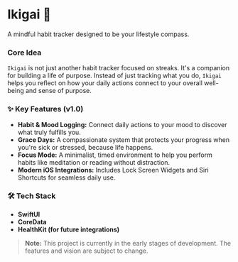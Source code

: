 # Ikigai 🧭

A mindful habit tracker designed to be your lifestyle compass. 

### Core Idea

`Ikigai` is not just another habit tracker focused on streaks. It's a companion for building a life of purpose. Instead of just tracking what you do, `Ikigai` helps you reflect on how your daily actions connect to your overall well-being and sense of purpose.

### ✨ Key Features (v1.0)

* **Habit & Mood Logging:** Connect daily actions to your mood to discover what truly fulfills you.
* **Grace Days:** A compassionate system that protects your progress when you're sick or stressed, because life happens.
* **Focus Mode:** A minimalist, timed environment to help you perform habits like meditation or reading without distraction.
* **Modern iOS Integrations:** Includes Lock Screen Widgets and Siri Shortcuts for seamless daily use.

### 🛠 Tech Stack

* **SwiftUI**
* **CoreData**
* **HealthKit (for future integrations)**

> **Note:** This project is currently in the early stages of development. The features and vision are subject to change. 


